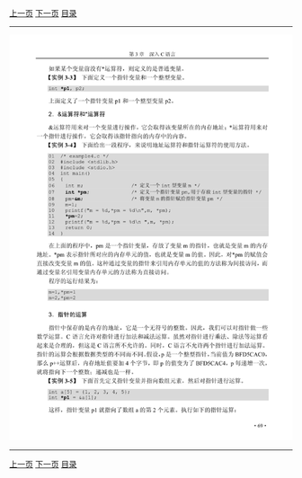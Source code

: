 [上一页](081.md) [下一页](083.md) [目录](../README.md)

***

![082](../images/082.png)

***

[上一页](081.md) [下一页](083.md) [目录](../README.md)
